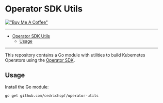 # Operator SDK Utils

[!["Buy Me A Coffee"](https://www.buymeacoffee.com/assets/img/custom_images/orange_img.png)](https://www.buymeacoffee.com/cedrichopf)

---

- [Operator SDK Utils](#operator-sdk-utils)
  - [Usage](#usage)

---

This repository contains a Go module with utilities to build Kubernetes Operators using the [Operator SDK](https://sdk.operatorframework.io/).

## Usage

Install the Go module:

```sh
go get github.com/cedrichopf/operator-utils
```
